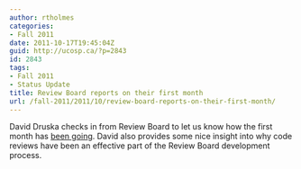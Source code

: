 ```yaml
---
author: rtholmes
categories:
- Fall 2011
date: 2011-10-17T19:45:04Z
guid: http://ucosp.ca/?p=2843
id: 2843
tags:
- Fall 2011
- Status Update
title: Review Board reports on their first month
url: /fall-2011/2011/10/review-board-reports-on-their-first-month/
---
```


David Druska checks in from Review Board to let us know how the first month has [been going](http://reviewboardstudents.wordpress.com/2011/10/16/ucosp-blog-post-oct-16-2011/). David also provides some nice insight into why code reviews have been an effective part of the Review Board development process.